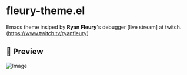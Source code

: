 # fleury-theme.el
Emacs theme insiped by **Ryan Fleury**'s debugger [live stream] at twitch.(https://www.twitch.tv/ryanfleury)

## 🎴 Preview
![Image](https://github.com/user-attachments/assets/64ef45eb-80a2-494b-898f-b09bbbb2da2f)
